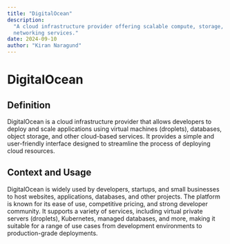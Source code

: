 ```yaml
---
title: "DigitalOcean"
description:
  "A cloud infrastructure provider offering scalable compute, storage, and
  networking services."
date: 2024-09-10
author: "Kiran Naragund"
---
```


# DigitalOcean

## Definition

DigitalOcean is a cloud infrastructure provider that allows developers to deploy
and scale applications using virtual machines (droplets), databases, object
storage, and other cloud-based services. It provides a simple and user-friendly
interface designed to streamline the process of deploying cloud resources.

## Context and Usage

DigitalOcean is widely used by developers, startups, and small businesses to
host websites, applications, databases, and other projects. The platform is
known for its ease of use, competitive pricing, and strong developer community.
It supports a variety of services, including virtual private servers (droplets),
Kubernetes, managed databases, and more, making it suitable for a range of use
cases from development environments to production-grade deployments.
